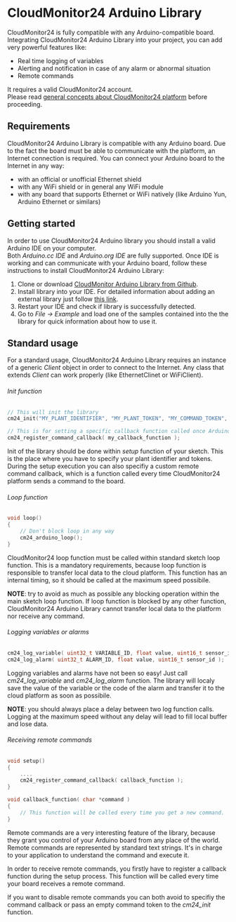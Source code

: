 # CloudMonitor24 Arduino Library
CloudMonitor24 is fully compatible with any Arduino-compatible board. Integrating CloudMonitor24 Arduino Library into your project, you can add very powerful features like:<br>
* Real time logging of variables
* Alerting and notification in case of any alarm or abnormal situation
* Remote commands

It requires a valid CloudMonitor24 account.<br>
Please read [general concepts about CloudMonitor24 platform](http://www.cloudmonitor24.com/it/iot/docs/#concepts) before proceeding.

## Requirements
CloudMonitor24 Arduino Library is compatible with any Arduino board. Due to the fact the board must be able to communicate with the platform, an Internet connection is required. You can connect your Arduino board to the Internet in any way:<br>
* with an official or unofficial Ethernet shield
* with any WiFi shield or in general any WiFi module
* with any board that supports Ethernet or WiFi natively (like Arduino Yun, Arduino Ethernet or similars)

## Getting started
In order to use CloudMonitor24 Arduino library you should install a valid Arduino IDE on your computer.<br>Both *Arduino.cc IDE* and *Arduino.org IDE* are fully supported.
Once IDE is working and can communicate with your Arduino board, follow these instructions to install CloudMonitor24 Arduino Library:<br>
1. Clone or download [CloudMonitor Arduino Library from Github](https://github.com/CloudMonitor24/CM24-Arduino).<br>
2. Install library into your IDE. For detailed information about adding an external library just follow [this link](https://www.arduino.cc/en/Guide/Libraries).<br>
3. Restart your IDE and check if library is successfully detected.<br>
4. Go to *File -> Example* and load one of the samples contained into the the library for quick information about how to use it.

## Standard usage
For a standard usage, CloudMonitor24 Arduino Library requires an instance of a generic *Client* object in order to connect to the Internet. Any class that extends *Client* can work properly (like EthernetClinet or WiFiClient).

###### Init function
```c++
// This will init the library
cm24_init("MY_PLANT_IDENTIFIER", "MY_PLANT_TOKEN", "MY_COMMAND_TOKEN", clientObjectInstance);

// This is for setting a specific callback function called once Arduino board receives a remote command
cm24_register_command_callback( my_callback_function );
```
Init of the library should be done within *setup* function of your sketch. This is the place where you have to specify your plant identifier and tokens. During the setup execution you can also specifiy a custom remote command callback, which is a function called every time CloudMonitor24 platform sends a command to the board.



###### Loop function
```c++
void loop()
{
	// Don't block loop in any way
	cm24_arduino_loop();
}
```
CloudMonitor24 loop function must be called within standard sketch loop function. This is a mandatory requirements, because loop function is responsible to transfer local data to the cloud platform. This function has an internal timing, so it should be called at the maximum speed possibile.

**NOTE**: try to avoid as much as possible any blocking operation within the main sketch loop function. If loop function is blocked by any other function, CloudMonitor24 Arduino Library cannot transfer local data to the platform nor receive any command.



###### Logging variables or alarms
```c++
cm24_log_variable( uint32_t VARIABLE_ID, float value, uint16_t sensor_id );
cm24_log_alarm( uint32_t ALARM_ID, float value, uint16_t sensor_id );
```
Logging variables and alarms have not been so easy! Just call *cm24_log_variable* and *cm24_log_alarm* function. The library will localy save the value of the variable or the code of the alarm and transfer it to the cloud platform as soon as possibile.

**NOTE**: you should always place a delay between two log function calls. Logging at the maximum speed without any delay will lead to fill local buffer and lose data.



###### Receiving remote commands
```c++
void setup()
{
	....
	cm24_register_command_callback( callback_function );
}

void callback_function( char *command )
{
	// This function will be called every time you get a new command.
}
```
Remote commands are a very interesting feature of the library, because they grant you control of your Arduino board from any place of the world. Remote commands are represented by standard text strings. It's in charge to your application to understand the command and execute it.<br>

In order to receive remote commands, you firstly have to register a callback function during the setup process. This function will be called every time your board receives a remote command.<br>

If you want to disable remote commands you can both avoid to specifiy the command callback or pass an empty command token to the *cm24_init* function.
